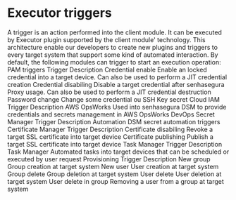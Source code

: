 # Executor triggers 

A trigger is an action performed into the client module. It can be executed by Executor plugin supported by the client module' technology. This architecture enable our developers to create new plugins and triggers to every target system that support some kind of automated interaction.
By default, the following modules can trigger to start an execution operation:
PAM triggers
Trigger
Description
Credential enable
Enable an locked credential into a target device. Can also be used to perform a JIT credential creation
Credential disabiling
Disable a target credential after senhasegura Proxy usage. Can also be used to perform a JIT credential destruction
Password change
Change some credential ou SSH Key secret
Cloud IAM
Trigger
Description
AWS OpsWorks
Used into senhasegura DSM to provide credentials and secrets management in AWS OpsWorks
DevOps Secret Manager
Trigger
Description
Automation
DSM secret automation triggers
Certificate Manager
Trigger
Description
Certificate disabiling
Revoke a target SSL certificate into target device
Certificate publishing
Publish a target SSL certificate into target device
Task Manager
Trigger
Description
Task Manager
Automated tasks into target devices that can be scheduled or executed by user request
Provisioning
Trigger
Description
New group
Group creation at target system
New user
User creation at target system
Group delete
Group deletion at target system
User delete
User deletion at target system
User delete in group
Removing a user from a group at target system